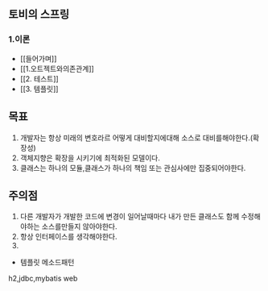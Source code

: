 ## 토비의 스프링

### 1.이론
* [[들어가며]]
* [[1.오트젝트와의존관계]]
* [[2. 테스트]]
* [[3. 템플릿]]








##

## 목표
1. 개발자는 항상 미래의 변호라르 어떻게 대비할지에대해 소스로 대비를해야한다.(확장성)
2. 객체지향은 확장을 시키기에 최적화된 모델이다.
3. 클래스는 하나의 모듈,클래스가 하나의 책임 또는 관심사에만 집중되어야한다.

## 주의점
1. 다른 개발자가 개발한 코드에 변경이 일어날때마다 내가 만든 클래스도 함께 수정해야하는 소스를만들지 않아야한다.
2. 항상 인터페이스를 생각해야한다.
3.
- 템플릿 메소드패턴


h2,jdbc,mybatis
web
